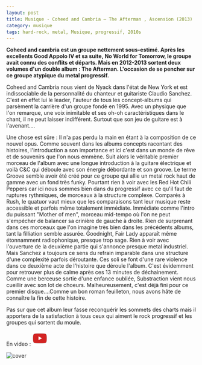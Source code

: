```yaml
---
layout: post
title: Musique - Coheed and Cambria – The Afterman , Ascension (2013)
category: musique
tags: hard-rock, metal, Musique, progressif, 2010s
---
```

**Coheed and cambria est un groupe nettement sous-estimé. Après les excellents Good Appolo IV et sa suite, No World for Tomorrow, le groupe avait connu des conflits et départs. Mais en 2012-2013 sortent deux volumes d'un double album : The Afterman. L'occasion de se pencher sur ce groupe atypique du metal progressif.**

Coheed and Cambria nous vient de Nyack dans l'état de New York et est indissociable de la personnalité du chanteur et guitariste Claudio Sanchez. C'est en effet lui le leader, l'auteur de tous les concept-albums qui parsèment la carrière d'un groupe fondé en 1995. Avec un physique que l'on remarque, une voix inimitable et ses oh-oh caractéristiques dans le chant, il ne peut laisser indifférent. Surtout que son jeu de guitare est à l'avenant....

Une chose est sûre : Il n'a pas perdu la main en étant à la composition de ce nouvel opus. Comme souvent dans les albums concepts racontant des histoires, l'introduction a son importance et ici c'est dans un monde de rêve et de souvenirs que l'on nous emmène. Suit alors le véritable premier morceau de l'album avec une longue introduction à la guitare électrique et voilà C&amp;C qui déboule avec son énergie débordante et son groove. Le terme Groove semble avoir été créé pour ce groupe qui allie un metal rock haut de gamme avec un fond très funky. Pourtant rien à voir avec les Red Hot Chili Peppers car ici nous sommes bien dans du progressif avec ce qu'il faut de ruptures rythmiques, de morceaux à la structure complexe. Comparés à Rush, le quatuor vaut mieux que les comparaisons tant leur musique reste accessible et parfois même totalement immédiate. Immédiate comme l'intro du puissant "Mother of men", morceau mid-tempo où l'on ne peut s'empécher de balancer sa crinière de gauche à droite. Rien de surprenant dans ces morceaux que l'on imagine très bien dans les précédents albums, tant la filliation semble assurée. Goodnight, Fair Lady apparaît même étonnamment radiophonique, presque trop sage. Rien à voir avec l'ouverture de la deuxième partie qui s'annonce presque metal industriel. Mais Sanchez a toujours ce sens du refrain imparable dans une structure d'une complexité parfois déroutante. Ces soli se font d'une rare violence dans ce deuxième acte de l'histoire que déroule l'album. C'est évidemment pour retrouver plus de calme après ces 13 minutes de déchainement. Comme une berceuse sortie d'une enfance oubliée, Substraction vient nous cueillir avec son lot de choeurs. Malheureusement, c'est déjà fini pour ce premier disque....Comme un bon roman feuilleton, nous avons hâte de connaître la fin de cette histoire.

Pas sur que cet album leur fasse reconquérir les sommets des charts mais il apportera de la satisfaction à tous ceux qui aiment le rock progressif et les groupes qui sortent du moule.

En video : [![video](/images/youtube.png)](https://www.youtube.com/watch?v=ZXSyatjWo1E)

![cover](https://filedn.eu/llqi9IBxlYouGRXYG2xlROb/img/2013/coheedafterman.jpg)

